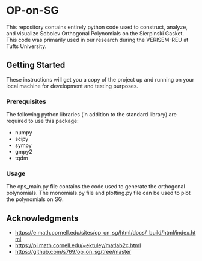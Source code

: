 # OP-on-SG

This repository contains entirely python code used to construct, analyze, and visualize Sobolev Orthogonal Polynomials on the Sierpinski Gasket. This code was primarily used in our research during the VERISEM-REU at Tufts University.

## Getting Started

These instructions will get you a copy of the project up and running on your local machine for development and testing purposes. 

### Prerequisites

The following python libraries (in addition to the standard library) are required to use this package:

* numpy
* scipy
* sympy
* gmpy2
* tqdm



### Usage

The ops_main.py file contains the code used to generate the orthogonal polynomials. The monomials.py file and plotting.py
file can be used to plot the polynomials on SG.

## Acknowledgments

* https://e.math.cornell.edu/sites/op_on_sg/html/docs/_build/html/index.html
* https://pi.math.cornell.edu/~ektuley/matlab2c.html
* https://github.com/s769/op_on_sg/tree/master
